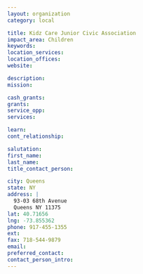 ```yaml
---
layout: organization
category: local

title: Kidz Care Junior Civic Association
impact_area: Children
keywords: 
location_services: 
location_offices: 
website: 

description: 
mission: 

cash_grants: 
grants: 
service_opp: 
services: 

learn: 
cont_relationship: 

salutation: 
first_name: 
last_name: 
title_contact_person: 

city: Queens
state: NY
address: |
  93-03 68th Avenue     
  Queens NY 11375
lat: 40.71656
lng: -73.855362
phone: 917-455-1355
ext: 
fax: 718-544-9879
email: 
preferred_contact: 
contact_person_intro: 
---
```

